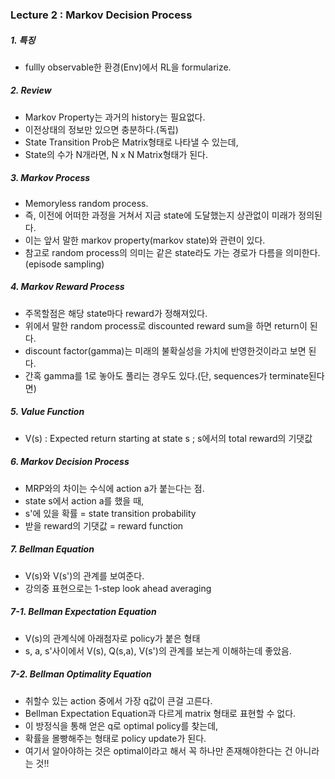 ### Lecture 2 : Markov Decision Process

##### 1. 특징
- fullly observable한 환경(Env)에서 RL을 formularize.

##### 2. Review
- Markov Property는 과거의 history는 필요없다.
- 이전상태의 정보만 있으면 충분하다.(독립)
- State Transition Prob은 Matrix형태로 나타낼 수 있는데,
- State의 수가 N개라면, N x N Matrix형태가 된다.

##### 3. Markov Process
- Memoryless random process.
- 즉, 이전에 어떠한 과정을 거쳐서 지금 state에 도달했는지 상관없이 미래가 정의된다.
- 이는 앞서 말한 markov property(markov state)와 관련이 있다.
- 참고로 random process의 의미는 같은 state라도 가는 경로가 다름을 의미한다.(episode sampling)

##### 4. Markov Reward Process
- 주목할점은 해당 state마다 reward가 정해져있다.
- 위에서 말한 random process로 discounted reward sum을 하면 return이 된다.
- discount factor(gamma)는 미래의 불확실성을 가치에 반영한것이라고 보면 된다.
- 간혹 gamma를 1로 놓아도 풀리는 경우도 있다.(단, sequences가 terminate된다면)

##### 5. Value Function
- V(s) : Expected return starting at state s ; s에서의 total reward의 기댓값

##### 6. Markov Decision Process
- MRP와의 차이는 수식에 action a가 붙는다는 점.
- state s에서 action a를 했을 때, 
- s'에 있을 확률 = state transition probability
- 받을 reward의 기댓값 = reward function

##### 7. Bellman Equation
- V(s)와 V(s')의 관계를 보여준다.
- 강의중 표현으로는 1-step look ahead averaging

##### 7-1. Bellman Expectation Equation
- V(s)의 관계식에 아래첨자로 policy가 붙은 형태
- s, a, s'사이에서 V(s), Q(s,a), V(s')의 관계를 보는게 이해하는데 좋았음.

##### 7-2. Bellman Optimality Equation
- 취할수 있는 action 중에서 가장 q값이 큰걸 고른다.
- Bellman Expectation Equation과 다르게 matrix 형태로 표현할 수 없다.
- 이 방정식을 통해 얻은 q로 optimal policy를 찾는데,
- 확률을 몰빵해주는 형태로 policy update가 된다.
- 여기서 알아야하는 것은 optimal이라고 해서 꼭 하나만 존재해야한다는 건 아니라는 것!!
